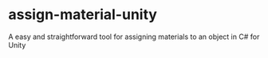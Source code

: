 # assign-material-unity
A easy and straightforward tool for assigning materials to an object in C# for Unity

